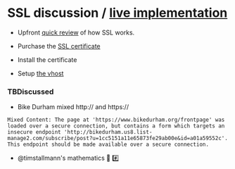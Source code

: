 # SSL discussion / [live implementation](https://www.youtube.com/watch?v=O_HyZ5aW76c)

+ Upfront [quick review](https://www.thawte.com/resources/getting-started/how-ssl-works/) of how SSL works.


+ Purchase the [SSL certificate](https://panel.dreamhost.com/index.cgi?tree=domain.secure&current_step=Index&next_step=View&crt_type=comodo&crt_id=78754)
+ Install the certificate
+ Setup [the vhost](https://www.digitalocean.com/community/tutorials/how-to-set-up-multiple-ssl-certificates-on-one-ip-with-apache-on-ubuntu-12-04)


### TBDiscussed
+ Bike Durham mixed http:// and https:// 

``` Mixed Content: The page at 'https://www.bikedurham.org/frontpage' was loaded over a secure connection, but contains a form which targets an insecure endpoint 'http://bikedurham.us8.list-manage2.com/subscribe/post?u=1cc5151a11e65873fe29ab00e&id=a01a59552c'. This endpoint should be made available over a secure connection. ```
+ @timstallmann's mathematics :1234: :hash: 
